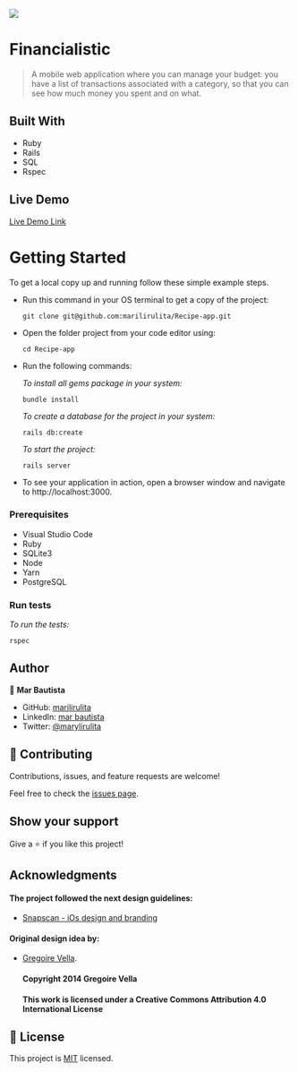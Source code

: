 ![](https://img.shields.io/badge/Microverse-red)

# Financialistic

> A mobile web application where you can manage your budget: you have a list of transactions associated with a category, so that you can see how much money you spent and on what.

## Built With

- Ruby
- Rails
- SQL
- Rspec

## Live Demo

[Live Demo Link](https://blooming-tundra-40125.herokuapp.com/)

# Getting Started

To get a local copy up and running follow these simple example steps.

- Run this command in your OS terminal to get a copy of the project:

  ```
  git clone git@github.com:marilirulita/Recipe-app.git
  ```

- Open the folder project from your code editor using:

  ```
  cd Recipe-app
  ```

- Run the following commands:

  *To install all gems package in your system:*

  ```
  bundle install
  ```
  
  *To create a database for the project in your system:*

  ```
  rails db:create
  ```
  
  *To start the project:*

  ```
  rails server
  ```

- To see your application in action, open a browser window and navigate to http://localhost:3000.


### Prerequisites

- Visual Studio Code
- Ruby
- SQLite3
- Node
- Yarn
- PostgreSQL

### Run tests
  *To run the tests:*

  ```
  rspec
  ```

## Author

👤 **Mar Bautista**

- GitHub: [marilirulita](https://github.com/marilirulita)
- LinkedIn: [mar bautista](https://www.linkedin.com/in/marbautista/)
- Twitter: [@marylirulita](https://twitter.com/marylirulita)

## 🤝 Contributing

Contributions, issues, and feature requests are welcome!

Feel free to check the [issues page](../../issues/).

## Show your support

Give a ⭐️ if you like this project!

## Acknowledgments

#### The project followed the next design guidelines:
- [Snapscan - iOs design and branding](https://www.behance.net/gallery/19759151/Snapscan-iOs-design-and-branding?tracking_source=)

#### Original design idea by:
- [Gregoire Vella](https://www.behance.net/gregoirevella).

  #### Copyright 2014 Gregoire Vella
  #### This work is licensed under a Creative Commons Attribution 4.0 International License

## 📝 License

This project is [MIT](./MIT) licensed.
